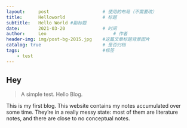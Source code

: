```yaml
---
layout:     post   				    # 使用的布局（不需要改）
title:      Helloworld 				# 标题 
subtitle:   Hello World #副标题
date:       2021-03-20 				# 时间
author:     Leo 						# 作者
header-img: img/post-bg-2015.jpg 	#这篇文章标题背景图片
catalog: true 						# 是否归档
tags:								#标签
    - test
---
```


## Hey
>A simple test. Hello Blog.

This is my first blog. This website contains my notes accumulated over some time. They’re in a really messy state: most of them are literature notes, and there are close to no conceptual notes.

